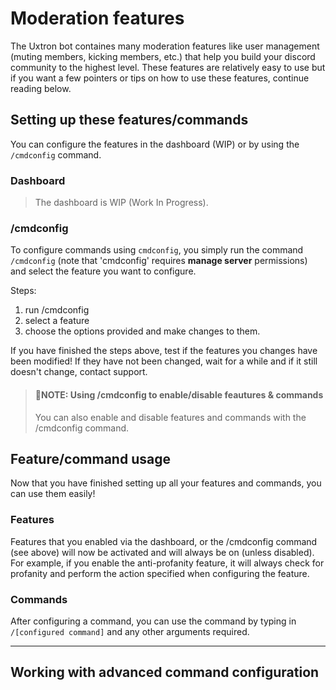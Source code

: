 # Moderation features
The Uxtron bot containes many moderation features like user management (muting members, kicking members, etc.) that help you build your discord community to the highest level. These features are relatively easy to use but if you want a few pointers or tips on how to use these features, continue reading below.

## Setting up these features/commands
You can configure the features in the dashboard (WIP) or by using the `/cmdconfig` command.

### Dashboard
> The dashboard is WIP (Work In Progress).

### /cmdconfig
To configure commands using `cmdconfig`, you simply run the command `/cmdconfig` (note that 'cmdconfig' requires **manage server** permissions) and select the feature you want to configure.


Steps:
1. run /cmdconfig
2. select a feature
3. choose the options provided and make changes to them.


If you have finished the steps above, test if the features you changes have been modified! If they have not been changed, wait for a while and if it still doesn't change, contact support.


> #### **📝NOTE: Using /cmdconfig to enable/disable feautures & commands**  
> You can also enable and disable features and commands with the /cmdconfig command.


## Feature/command usage
Now that you have finished setting up all your features and commands, you can use them easily!

### Features
Features that you enabled via the dashboard, or the /cmdconfig command (see above) will now be activated and will always be on (unless disabled). For example, if you enable the anti-profanity feature, it will always check for profanity and perform the action specified when configuring the feature.

### Commands
After configuring a command, you can use the command by typing in `/[configured command]` and any other arguments required. 

***

## Working with advanced command configuration
